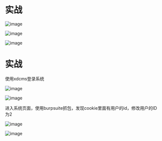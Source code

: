 
# 实战

![image]({path}/1.png)

![image]({path}/2.png)

![image]({path}/3.png)



# 实战

使用xdcms登录系统

![image]({path}/4.png)

![image]({path}/5.png)

进入系统页面，使用burpsuite抓包，发现cookie里面有用户的id，修改用户的ID为2

![image]({path}/6.png)

![image]({path}/7.png)

